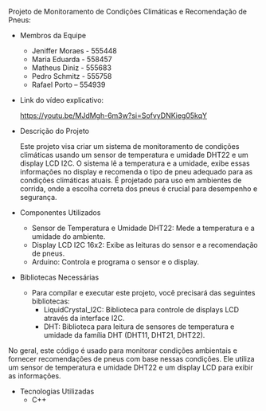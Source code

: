 Projeto de Monitoramento de Condições Climáticas e Recomendação de Pneus:

- Membros da Equipe
	- Jeniffer Moraes - 555448
 	- Maria Eduarda - 558457
 	- Matheus Diniz - 555683
 	- Pedro Schmitz - 555758
 	- Rafael Porto – 554939

- Link do vídeo explicativo:

 	https://youtu.be/MJdMgh-6m3w?si=SofvyDNKieg05kqY 

- Descrição do Projeto

	Este projeto visa criar um sistema de monitoramento de condições climáticas usando um sensor de temperatura e umidade DHT22 e um display LCD I2C. O sistema lê a temperatura e a umidade, exibe essas informações no display e recomenda o tipo de pneu adequado para as condições climáticas atuais. É projetado para uso em ambientes de corrida, onde a escolha correta dos pneus é crucial para desempenho e segurança.

- Componentes Utilizados

	- Sensor de Temperatura e Umidade DHT22: Mede a temperatura e a umidade do ambiente.
	- Display LCD I2C 16x2: Exibe as leituras do sensor e a recomendação de pneus.
	- Arduino: Controla e programa o sensor e o display.

- Bibliotecas Necessárias

	- Para compilar e executar este projeto, você precisará das seguintes bibliotecas:
		- LiquidCrystal_I2C: Biblioteca para controle de displays LCD através da interface I2C.
		- DHT: Biblioteca para leitura de sensores de temperatura e umidade da família DHT (DHT11, DHT21, DHT22).

No geral, este código é usado para monitorar condições ambientais e fornecer recomendações de pneus com base nessas condições. Ele utiliza um sensor de temperatura e umidade DHT22 e um display LCD para exibir as informações.

- Tecnologias Utilizadas
	- C++
